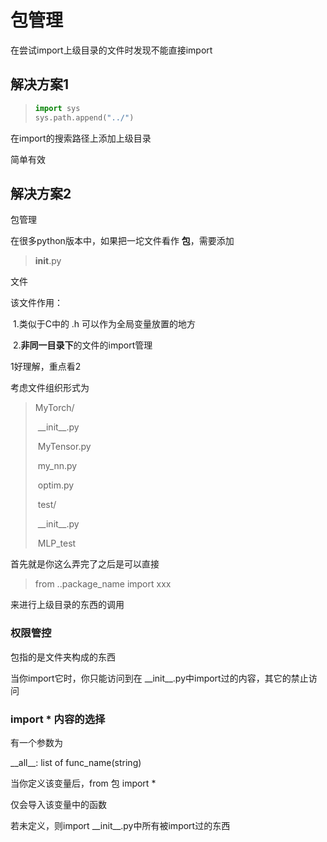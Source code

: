 # 包管理

在尝试import上级目录的文件时发现不能直接import

## 解决方案1

>```python
>import sys
>sys.path.append("../")
>```

在import的搜索路径上添加上级目录

简单有效

## 解决方案2

包管理

在很多python版本中，如果把一坨文件看作 **包**，需要添加

> __init__.py

文件

该文件作用：

​	1.类似于C中的 .h 可以作为全局变量放置的地方

​	2.**非同一目录下**的文件的import管理

1好理解，重点看2

考虑文件组织形式为

>MyTorch/
>
>​	\_\_init\_\_.py
>
>​	MyTensor.py
>
>​	my_nn.py
>
>​	optim.py
>
>​	test/
>
>​		\_\_init\_\_.py
>
>​		MLP_test

首先就是你这么弄完了之后是可以直接

> from ..package_name import xxx

来进行上级目录的东西的调用

### 权限管控

包指的是文件夹构成的东西

当你import它时，你只能访问到在 \_\_init\_\_.py中import过的内容，其它的禁止访问

### import * 内容的选择

有一个参数为

\_\_all\_\_: list of func_name(string)

当你定义该变量后，from 包 import *

仅会导入该变量中的函数

若未定义，则import \_\_init\_\_.py中所有被import过的东西





